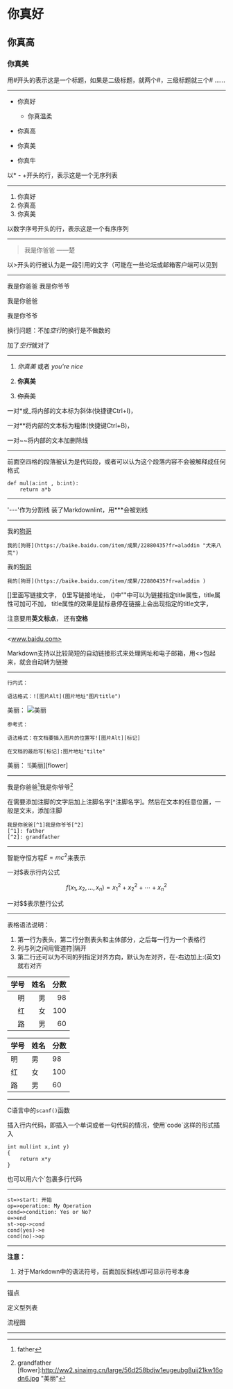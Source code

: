 # 你真好

## 你真高

### 你真美 

用#开头的表示这是一个标题，如果是二级标题，就两个#，三级标题就三个# ……

---

* 你真好
  * 你真温柔
  
* 你真高
  
+ 你真美 
  
- 你真牛 

以* - +开头的行，表示这是一个无序列表

---

1. 你真好
2. 你真高
3. 你真美

以数字序号开头的行，表示这是一个有序序列

---

> 我是你爸爸    ——楚

以>开头的行被认为是一段引用的文字（可能在一些论坛或邮箱客户端可以见到

---

我是你爸爸
我是你爷爷

我是你爸爸

我是你爷爷

换行问题：不加*空行*的换行是不做数的

加了*空行*就对了

---

1. *你真美* 或者 _you're nice_ 

2. **你真美**

3. ~~你真美~~

一对*或_将内部的文本标为斜体(快捷键Ctrl+I)，

一对**将内部的文本标为粗体(快捷键Ctrl+B)，

一对~~将内部的文本加删除线

---

前面空四格的段落被认为是代码段，或者可以认为这个段落内容不会被解释成任何格式

    def mul(a:int , b:int):
        return a*b

---

'---'作为分割线
装了Markdownlint，用***会被划线

---

我的[狗哥](https://baike.baidu.com/item/成果/22880435?fr=aladdin "犬来八荒")

    我的[狗哥](https://baike.baidu.com/item/成果/22880435?fr=aladdin "犬来八荒")

我的[狗哥](https://baike.baidu.com/item/成果/22880435?fr=aladdin )

    我的[狗哥](https://baike.baidu.com/item/成果/22880435?fr=aladdin )

[]里面写链接文字， ()里写链接地址， ()中""中可以为链接指定title属性，title属性可加可不加， title属性的效果是鼠标悬停在链接上会出现指定的title文字， 

注意要用**英文标点**， 还有**空格**

---

<www.baidu.com>

Markdown支持以比较简短的自动链接形式来处理网址和电子邮箱，用<>包起来，就会自动转为链接

---

    行内式：

    语法格式：![图片Alt](图片地址"图片title")

美丽：
![美丽](http://ww2.sinaimg.cn/large/56d258bdjw1eugeubg8ujj21kw16odn6.jpg)


    参考式：

    语法格式：在文档要插入图片的位置写![图片Alt][标记]

    在文档的最后写[标记]:图片地址"tilte"

美丽：
![美丽][flower]

---

我是你爸爸[^1]我是你爷爷[^2]

在需要添加注脚的文字后加上注脚名字[^注脚名字]。然后在文本的任意位置，一般是文末，添加注脚

    我是你爸爸[^1]我是你爷爷[^2]
    [^1]: father
    [^2]: grandfather

---

智能守恒方程$E=mc^2$来表示

一对$表示行内公式

$$f(x_1, x_2, \ldots, x_n) = x_1^2 + x_2^2 + \cdots + x_n^2$$

一对$$表示整行公式

---

表格语法说明：

1. 第一行为表头，第二行分割表头和主体部分，之后每一行为一个表格行
2. 列与列之间用管道符|隔开
3. 第二行还可以为不同的列指定对齐方向，默认为左对齐，在-右边加上:(英文)就右对齐
   
学号|姓名|分数
-:|-:|-:
明|男|98
红|女|100
路|男|60

|学号|姓名|分数|
|-|-|-|
|明|男|98|
|红|女|100|
|路|男|60|

---

C语言中的`scanf()`函数

插入行内代码，即插入一个单词或者一句代码的情况，使用\`code`这样的形式插入

```
int mul(int x,int y)
{
    return x*y
}
```

也可以用六个`包裹多行代码

---

```flow
st=>start: 开始
op=>operation: My Operation
cond=>condition: Yes or No?
e=>end
st->op->cond
cond(yes)->e
cond(no)->op
```

---

**注意：**

1. 对于Markdown中的语法符号，前面加反斜线\即可显示符号本身

---

锚点

定义型列表

流程图

---

[^1]: father
[^2]: grandfather
[flower]:http://ww2.sinaimg.cn/large/56d258bdjw1eugeubg8ujj21kw16odn6.jpg "美丽"